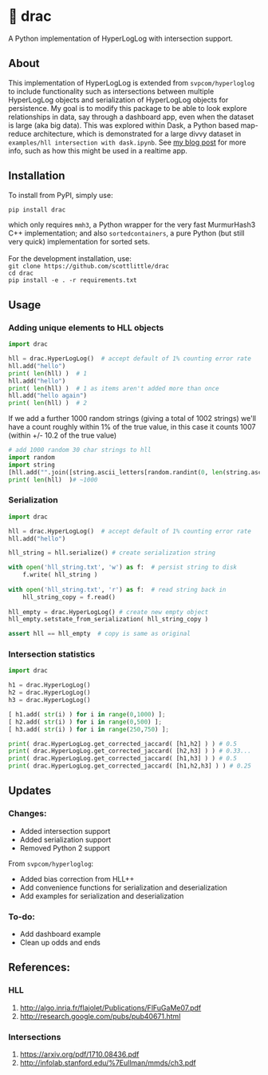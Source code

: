 # 🧛 drac

A Python implementation of HyperLogLog with intersection support. 

## About

This implementation of HyperLogLog is extended from `svpcom/hyperloglog` to include functionality such as intersections between multiple HyperLogLog objects and serialization of HyperLogLog objects for persistence. My goal is to modify this package to be able to look explore relationships in data, say through a dashboard app, even when the dataset is large (aka big data). This was explored within Dask, a Python based map-reduce architecture, which is demonstrated for a large divvy dataset in `examples/hll intersection with dask.ipynb`.  See [my blog post](http://scottlittle.org/Cardinality-estimation-in-Parallel/) for more info, such as how this might be used in a realtime app.

## Installation

To install from PyPI, simply use: <br>
```bash
pip install drac
```
which only requires `mmh3`, a Python wrapper for the very fast MurmurHash3 C++ implementation; and also `sortedcontainers`, a pure Python (but still very quick) implementation for sorted sets. <br>
<br>
For the development installation, use: <br>
`git clone https://github.com/scottlittle/drac` <br>
`cd drac` <br>
`pip install -e . -r requirements.txt` <br>

## Usage
### Adding unique elements to HLL objects

```python
import drac

hll = drac.HyperLogLog()  # accept default of 1% counting error rate
hll.add("hello")
print( len(hll) )  # 1
hll.add("hello")
print( len(hll) )  # 1 as items aren't added more than once
hll.add("hello again")
print( len(hll) )  # 2
```
If we add a further 1000 random strings (giving a total of 1002 strings) we'll have a count roughly within 1% of the true value, in this case it counts 1007 (within +/- 10.2 of the true value)

```python
# add 1000 random 30 char strings to hll
import random
import string
[hll.add("".join([string.ascii_letters[random.randint(0, len(string.ascii_letters)-1)] for n in range(30)])) for m in range(1000)]  
print( len(hll)  )# ~1000
```

### Serialization
```python
import drac

hll = drac.HyperLogLog()  # accept default of 1% counting error rate
hll.add("hello")

hll_string = hll.serialize() # create serialization string

with open('hll_string.txt', 'w') as f:  # persist string to disk
    f.write( hll_string )
    
with open('hll_string.txt', 'r') as f:  # read string back in
    hll_string_copy = f.read()
    
hll_empty = drac.HyperLogLog() # create new empty object
hll_empty.setstate_from_serialization( hll_string_copy )

assert hll == hll_empty  # copy is same as original
```

### Intersection statistics
```python
import drac

h1 = drac.HyperLogLog()
h2 = drac.HyperLogLog()
h3 = drac.HyperLogLog()

[ h1.add( str(i) ) for i in range(0,1000) ];
[ h2.add( str(i) ) for i in range(0,500) ];
[ h3.add( str(i) ) for i in range(250,750) ];

print( drac.HyperLogLog.get_corrected_jaccard( [h1,h2] ) ) # 0.5
print( drac.HyperLogLog.get_corrected_jaccard( [h2,h3] ) ) # 0.33...
print( drac.HyperLogLog.get_corrected_jaccard( [h1,h3] ) ) # 0.5
print( drac.HyperLogLog.get_corrected_jaccard( [h1,h2,h3] ) ) # 0.25
```

## Updates
### Changes:

- Added intersection support
- Added serialization support
- Removed Python 2 support

From `svpcom/hyperloglog`:
- Added bias correction from HLL++
- Add convenience functions for serialization and deserialization
- Add examples for serialization and deserialization

### To-do:
- Add dashboard example
- Clean up odds and ends

## References:
### HLL
1. http://algo.inria.fr/flajolet/Publications/FlFuGaMe07.pdf
2. http://research.google.com/pubs/pub40671.html
### Intersections
1. https://arxiv.org/pdf/1710.08436.pdf
2. http://infolab.stanford.edu/%7Eullman/mmds/ch3.pdf
